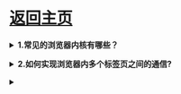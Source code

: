 # [返回主页](https://github.com/yisainan/web-interview/blob/master/README.md)

<b><details><summary>1.常见的浏览器内核有哪些？</summary></b> 

答案：

Trident 内核：IE,MaxThon,TT,The World,360,搜狗浏览器等。[又称 MSHTML]

Gecko 内核：Netscape6 及以上版本，FF,MozillaSuite/SeaMonkey 等

Presto 内核：Opera7 及以上。 [Opera 内核原为：Presto，现为：Blink;]

Webkit 内核：Safari,Chrome 等。 [ Chrome 的：Blink（WebKit 的分支）]

</details>

<b><details><summary>2.如何实现浏览器内多个标签页之间的通信?</summary></b> 

答案：调用 localstorge、cookies 等本地存储方式，注意sessionstorge不可以哦

</details>

<b><details><summary></summary></b> 

答案：

</details>